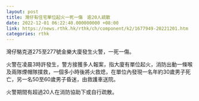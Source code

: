 ```yaml
---
layout: post
title: 灣仔有住宅單位起火一死一傷　逾20人疏散
date: 2022-12-01 06:22:40.000000000 +08:00
link: https://news.rthk.hk/rthk/ch/component/k2/1677949-20221201.htm
categories: rthk
---
```


灣仔駱克道275至277號金樂大廈發生火警，一死一傷。

火警在凌晨3時許發生，警方接獲多人報案，指大廈有單位起火，消防出動一條喉及兩隊煙帽隊撲救，一個多小時後將火救熄，在單位內發現一名年約30歲男子死亡，另一名50至60歲男子昏迷，由救護車送院。

火警期間有超過20人在消防協助下或自行疏散。
